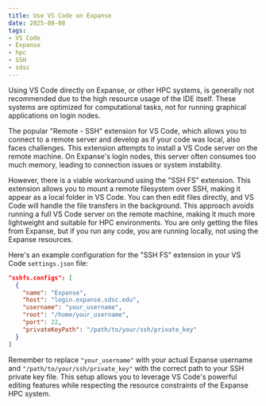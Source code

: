```yaml
---
title: Use VS Code on Expanse
date: 2025-08-08
tags:
- VS Code
- Expanse
- hpc
- SSH
- sdsc
---
```


Using VS Code directly on Expanse, or other HPC systems, is generally not recommended due to the high resource usage of the IDE itself. These systems are optimized for computational tasks, not for running graphical applications on login nodes.

The popular "Remote - SSH" extension for VS Code, which allows you to connect to a remote server and develop as if your code was local, also faces challenges. This extension attempts to install a VS Code server on the remote machine. On Expanse's login nodes, this server often consumes too much memory, leading to connection issues or system instability.

However, there is a viable workaround using the "SSH FS" extension. This extension allows you to mount a remote filesystem over SSH, making it appear as a local folder in VS Code. You can then edit files directly, and VS Code will handle the file transfers in the background. This approach avoids running a full VS Code server on the remote machine, making it much more lightweight and suitable for HPC environments. You are only getting the files from Expanse, but if you run any code, you are running locally, not using the Expanse resources.

Here's an example configuration for the "SSH FS" extension in your VS Code `settings.json` file:

```json
"sshfs.configs": [
  {
    "name": "Expanse",
    "host": "login.expanse.sdsc.edu",
    "username": "your_username",
    "root": "/home/your_username",
    "port": 22,
    "privateKeyPath": "/path/to/your/ssh/private_key"
  }
]
```

Remember to replace `"your_username"` with your actual Expanse username and `"/path/to/your/ssh/private_key"` with the correct path to your SSH private key file. This setup allows you to leverage VS Code's powerful editing features while respecting the resource constraints of the Expanse HPC system.
